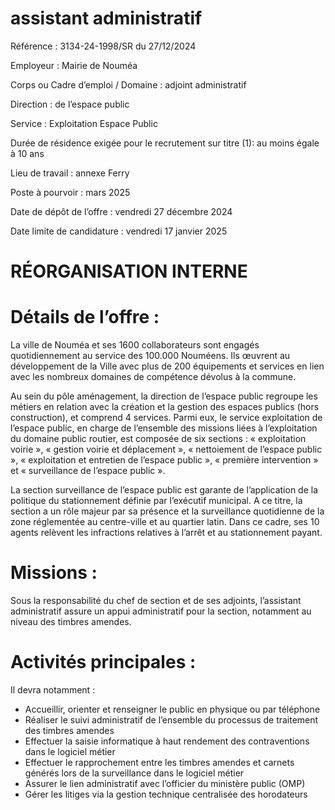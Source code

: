 # assistant administratif

Référence : 3134-24-1998/SR du 27/12/2024

Employeur : Mairie de Nouméa

Corps ou Cadre d’emploi / Domaine : adjoint administratif

Direction : de l’espace public

Service : Exploitation Espace Public

Durée de résidence exigée pour le recrutement sur titre (1): au moins égale à 10 ans

Lieu de travail : annexe Ferry

Poste à pourvoir : mars 2025

Date de dépôt de l’offre : vendredi 27 décembre 2024

Date limite de candidature : vendredi 17 janvier 2025

# RÉORGANISATION INTERNE

# Détails de l’offre :

La ville de Nouméa et ses 1600 collaborateurs sont engagés quotidiennement au service des 100.000 Nouméens. Ils œuvrent au développement de la Ville avec plus de 200 équipements et services en lien avec les nombreux domaines de compétence dévolus à la commune.

Au sein du pôle aménagement, la direction de l’espace public regroupe les métiers en relation avec la création et la gestion des espaces publics (hors construction), et comprend 4 services. Parmi eux, le service exploitation de l’espace public, en charge de l’ensemble des missions liées à l’exploitation du domaine public routier, est composée de six sections : « exploitation voirie », « gestion voirie et déplacement », « nettoiement de l’espace public », « exploitation et entretien de l’espace public », « première intervention » et « surveillance de l’espace public ».

La section surveillance de l’espace public est garante de l’application de la politique du stationnement définie par l’exécutif municipal. A ce titre, la section a un rôle majeur par sa présence et la surveillance quotidienne de la zone réglementée au centre-ville et au quartier latin. Dans ce cadre, ses 10 agents relèvent les infractions relatives à l’arrêt et au stationnement payant.

# Missions :

Sous la responsabilité du chef de section et de ses adjoints, l’assistant administratif assure un appui administratif pour la section, notamment au niveau des timbres amendes.

# Activités principales :

Il devra notamment :

- Accueillir, orienter et renseigner le public en physique ou par téléphone
- Réaliser le suivi administratif de l’ensemble du processus de traitement des timbres amendes
- Effectuer la saisie informatique à haut rendement des contraventions dans le logiciel métier
- Effectuer le rapprochement entre les timbres amendes et carnets générés lors de la surveillance dans le logiciel métier
- Assurer le lien administratif avec l’officier du ministère public (OMP)
- Gérer les litiges via la gestion technique centralisée des horodateurs